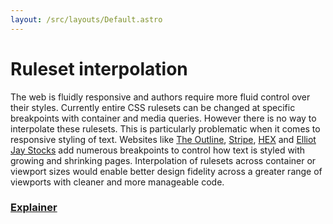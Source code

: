 ```yaml
---
layout: /src/layouts/Default.astro
---
```


<!-- @format -->

# Ruleset interpolation

The web is fluidly responsive and authors require more fluid control over their styles. Currently entire CSS rulesets can be changed at specific breakpoints with container and media queries. However there is no way to interpolate these rulesets. This is particularly problematic when it comes to responsive styling of text. Websites like [The Outline](https://theoutline.com/), [Stripe](https://stripe.com/), [HEX](https://hex.xyz/Margo/) and [Elliot Jay Stocks](https://elliotjaystocks.com/) add numerous breakpoints to control how text is styled with growing and shrinking pages. Interpolation of rulesets across container or viewport sizes would enable better design fidelity across a greater range of viewports with cleaner and more manageable code.

### [Explainer](/ruleset-interpolation/explainer)